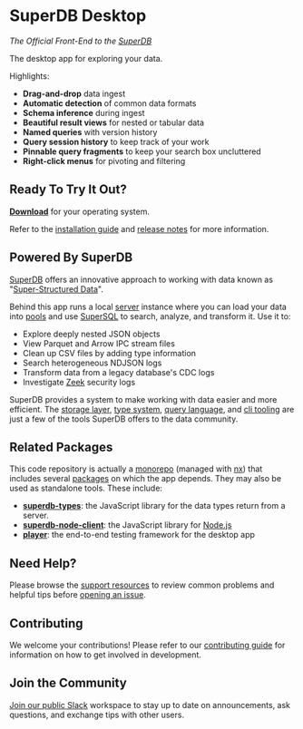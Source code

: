 # SuperDB Desktop

_The Official Front-End to the [SuperDB](https://superdb.org)_

The desktop app for exploring your data.

Highlights:

- **Drag-and-drop** data ingest
- **Automatic detection** of common data formats
- **Schema inference** during ingest
- **Beautiful result views** for nested or tabular data
- **Named queries** with version history
- **Query session history** to keep track of your work
- **Pinnable query fragments** to keep your search box uncluttered
- **Right-click menus** for pivoting and filtering

## Ready To Try It Out?

**[Download](https://www.brimdata.io/download/)** for your operating system.

Refer to the [installation guide](https://zui.brimdata.io/docs/Installation) and
[release notes](https://github.com/brimdata/zui/releases) for more information.

## Powered By SuperDB

[SuperDB](https://superdb.org/docs) offers an innovative approach to working with data known as "[Super-Structured Data](https://www.brimdata.io/blog/super-structured-data/)".

Behind this app runs a local [server](https://superdb.org/docs/commands/super-db) instance where you can load your data into [pools](https://superdb.org/docs/commands/super-db/#data-pools) and use [SuperSQL](https://superdb.org/docs/language) to search, analyze, and transform it. Use it to:

- Explore deeply nested JSON objects
- View Parquet and Arrow IPC stream files
- Clean up CSV files by adding type information
- Search heterogeneous NDJSON logs
- Transform data from a legacy database's CDC logs
- Investigate [Zeek](https://zeek.org/) security logs

SuperDB provides a system to make working with data easier and more efficient. The [storage layer](https://superdb.org/docs/formats), [type system](https://superdb.org/docs/formats/data-model), [query language](https://superdb.org/docs/language/overview), and [cli tooling](https://superdb.org/docs/commands/super) are just a few of the tools SuperDB offers to the data community.

## Related Packages

This code repository is actually a [monorepo](https://en.wikipedia.org/wiki/Monorepo) (managed with [nx](https://nx.dev)) that includes several [packages](packages) on which the app depends. They may also be used as standalone tools. These include:

- [**superdb-types**](packages/superdb-types): the JavaScript library for the data types return from a server.
- [**superdb-node-client**](packages/superdb-node-client): the JavaScript library for [Node.js](https://nodejs.org/)
- [**player**](packages/app-player): the end-to-end testing framework for the desktop app

## Need Help?

Please browse the [support resources](https://zui.brimdata.io/docs/support) to review common problems and helpful tips before [opening an issue](https://zui.brimdata.io/docs/support/Troubleshooting#opening-an-issue).

## Contributing

We welcome your contributions! Please refer to our [contributing guide](apps/superdb-desktop/CONTRIBUTING.md) for information on how to get involved in development.

## Join the Community

[Join our public Slack](https://www.brimdata.io/join-slack/) workspace to stay up to date on announcements, ask questions, and exchange tips with other users.
